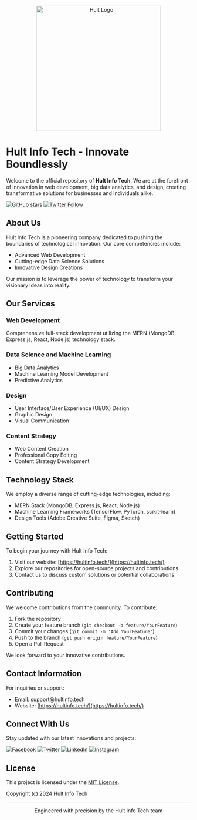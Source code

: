 <p align="center">
  <img src="https://hultinfo.tech/HULT-1.png" alt="Hult Logo" width="340"/>
</p>

# Hult Info Tech - Innovate Boundlessly

Welcome to the official repository of **Hult Info Tech**. We are at the forefront of innovation in web development, big data analytics, and design, creating transformative solutions for businesses and individuals alike.

[![GitHub stars](https://img.shields.io/github/stars/hult/hult-repo.svg?style=social&label=Star)](https://github.com/hult/hult-repo)
[![Twitter Follow](https://img.shields.io/twitter/follow/hultinfo.svg?style=social)](https://twitter.com/hultinfo)

## About Us

Hult Info Tech is a pioneering company dedicated to pushing the boundaries of technological innovation. Our core competencies include:

- Advanced Web Development
- Cutting-edge Data Science Solutions
- Innovative Design Creations

Our mission is to leverage the power of technology to transform your visionary ideas into reality.

## Our Services

### Web Development
Comprehensive full-stack development utilizing the MERN (MongoDB, Express.js, React, Node.js) technology stack.

### Data Science and Machine Learning
- Big Data Analytics
- Machine Learning Model Development
- Predictive Analytics

### Design
- User Interface/User Experience (UI/UX) Design
- Graphic Design
- Visual Communication

### Content Strategy
- Web Content Creation
- Professional Copy Editing
- Content Strategy Development

## Technology Stack

We employ a diverse range of cutting-edge technologies, including:

- MERN Stack (MongoDB, Express.js, React, Node.js)
- Machine Learning Frameworks (TensorFlow, PyTorch, scikit-learn)
- Design Tools (Adobe Creative Suite, Figma, Sketch)

## Getting Started

To begin your journey with Hult Info Tech:

1. Visit our website: [https://hultinfo.tech/](https://hultinfo.tech/)
2. Explore our repositories for open-source projects and contributions
3. Contact us to discuss custom solutions or potential collaborations

## Contributing

We welcome contributions from the community. To contribute:

1. Fork the repository
2. Create your feature branch (`git checkout -b feature/YourFeature`)
3. Commit your changes (`git commit -m 'Add YourFeature'`)
4. Push to the branch (`git push origin feature/YourFeature`)
5. Open a Pull Request

We look forward to your innovative contributions.

## Contact Information

For inquiries or support:

- Email: [support@hultinfo.tech](mailto:support@hultinfo.tech)
- Website: [https://hultinfo.tech/](https://hultinfo.tech/)

## Connect With Us

Stay updated with our latest innovations and projects:

[![Facebook](https://img.shields.io/badge/Facebook-%231877F2.svg?style=for-the-badge&logo=Facebook&logoColor=white)](https://www.facebook.com/hultinfo)
[![Twitter](https://img.shields.io/badge/Twitter-%231DA1F2.svg?style=for-the-badge&logo=Twitter&logoColor=white)](https://twitter.com/hultinfo)
[![LinkedIn](https://img.shields.io/badge/linkedin-%230077B5.svg?style=for-the-badge&logo=linkedin&logoColor=white)](https://www.linkedin.com/company/hultinfo)
[![Instagram](https://img.shields.io/badge/Instagram-%23E4405F.svg?style=for-the-badge&logo=Instagram&logoColor=white)](https://www.instagram.com/hultinfo)

## License

This project is licensed under the [MIT License](LICENSE).

Copyright (c) 2024 Hult Info Tech

---

<p align="center">Engineered with precision by the Hult Info Tech team</p>
